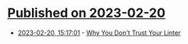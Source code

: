 # [Published on 2023-02-20](index.md)

* [2023-02-20, 15:17:01](https://lobste.rs/s/kgka2r/why_you_don_t_trust_your_linter) - [Why You Don't Trust Your Linter](https://www.youtube.com/watch?v=XjwJeHRa53A)
